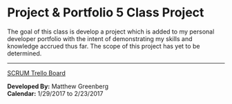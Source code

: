 # Project & Portfolio 5 Class Project

The goal of this class is develop a project which is added to my personal developer portfolio with the intent of demonstrating my skills and knowledge accrued thus far. The scope of this project has yet to be determined.

___

[SCRUM Trello Board](https://trello.com/b/Nx2qUX8o)<br>

**Developed By:** Matthew Greenberg<br>
**Calendar:** 1/29/2017 to 2/23/2017
